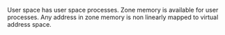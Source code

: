 User space has user space processes. Zone memory is available for user processes. Any address in zone memory is non linearly mapped to virtual address space. 